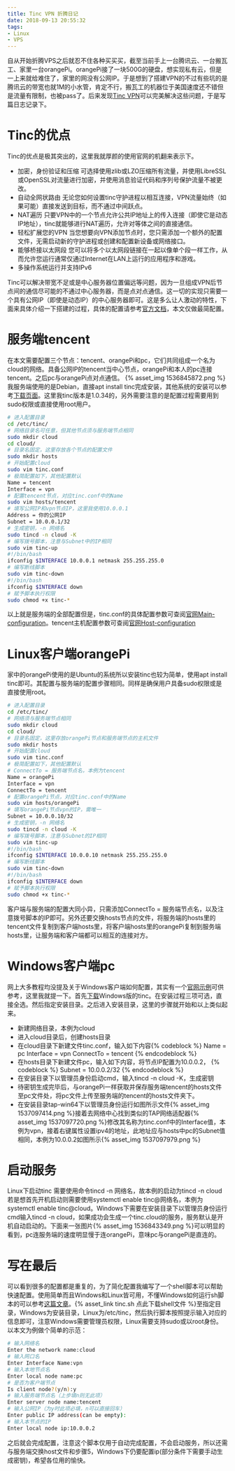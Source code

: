 ```yaml
---
title: Tinc VPN 折腾日记
date: 2018-09-13 20:55:32
tags:
- Linux
- VPS
---
```

自从开始折腾VPS之后就忍不住各种买买买，截至当前手上一台腾讯云、一台搬瓦工、家里一台orangePi。orangePi接了一块500G的硬盘，想实现私有云，但是一上来就给难住了，家里的网没有公网IP。于是想到了搭建VPN的不过有些坑的是腾讯云的带宽也就1M的小水管，肯定不行，搬瓦工的机器位于美国速度还不错但是流量有限制，也被pass了。后来发现[Tinc VPN](https://www.tinc-vpn.org/)可以完美解决这些问题，于是写篇日志记录下。
<!-- more-->

# Tinc的优点

Tinc的优点是极其突出的，这里我就厚颜的使用官网的机翻来表示下。

* 加密，身份验证和压缩
可选择使用zlib或LZO压缩所有流量，并使用LibreSSL或OpenSSL对流量进行加密，并使用消息验证代码和序列号保护流量不被更改。
* 自动全网状路由
无论您如何设置tinc守护进程以相互连接，VPN流量始终（如果可能）直接发送到目标，而不通过中间跃点。
* NAT遍历
只要VPN中的一个节点允许公共IP地址上的传入连接（即使它是动态IP地址），tinc就能够进行NAT遍历，允许对等体之间的直接通信。
* 轻松扩展您的VPN
当您想要向VPN添加节点时，您只需添加一个额外的配置文件，无需启动新的守护进程或创建和配置新设备或网络接口。
* 能够桥接以太网段
您可以将多个以太网段链接在一起以像单个段一样工作，从而允许您运行通常仅通过Internet在LAN上运行的应用程序和游戏。
* 多操作系统运行并支持IPv6

Tinc可以解决带宽不足或是中心服务器位置偏远等问题，因为一旦组成VPN后节点间的通信尽可能的不通过中心服务器，而是点对点通信。这一切的实现只需要一个具有公网IP（即使是动态IP）的中心服务器即可。这是多么让人激动的特性，下面来具体介绍一下搭建的过程，具体的配置请参考[官方文档](https://www.tinc-vpn.org/documentation/)，本文仅做最简配置。

# 服务端tencent

在本文需要配置三个节点：tencent、orangePi和pc，它们共同组成一个名为cloud的网络。具备公网IP的tencent当中心节点，orangePi和本人的pc连接tencent。之后pc与orangePi点对点通信。
{% asset_img 1536845872.png %}我服务端使用的是Debian，直接apt install tinc完成安装，其他系统的安装可以参考[下载页面](https://www.tinc-vpn.org/download/)。这里我tinc版本是1.0.34的，另外需要注意的是配置过程需要用到sudo权限或直接使用root用户。

```bash
# 进入配置目录
cd /etc/tinc/
# 网络目录名可任意，但其他节点须与服务端节点相同
sudo mkdir cloud
cd cloud/
# 目录名固定，这里存放各个节点的配置文件
sudo mkdir hosts
# 开始配置cloud
sudo vim tinc.conf
# 极简配置如下，其他配置默认
Name = tencent
Interface = vpn
# 配置tencent节点，对应tinc.conf中的Name
sudo vim hosts/tencent
# 填写公网IP和vpn节点IP，这里我使用10.0.0.1
Address = 你的公网IP
Subnet = 10.0.0.1/32
# 生成密钥，-n 网络名
sudo tincd -n cloud -K
# 编写拨号脚本，注意与Subnet中的IP相同
sudo vim tinc-up
#!/bin/bash
ifconfig $INTERFACE 10.0.0.1 netmask 255.255.255.0
# 编写断线脚本
sudo vim tinc-down
#!/bin/bash
ifconfig $INTERFACE down
# 赋予脚本执行权限
sudo chmod +x tinc-*
```

以上就是服务端的全部配置但是，tinc.conf的具体配置参数可查阅[官网Main-configuration](https://www.tinc-vpn.org/documentation/Main-configuration-variables.html#Main-configuration-variables)。tencent主机配置参数可查阅[官网Host-configuration](https://www.tinc-vpn.org/documentation/Host-configuration-variables.html#Host-configuration-variables)

# Linux客户端orangePi

家中的orangePi使用的是Ubuntu的系统所以安装tinc也较为简单，使用apt install tinc即可。其配置与服务端的配置步骤相同。同样是确保用户具备sudo权限或是直接使用root。

```bash
# 进入配置目录
cd /etc/tinc/
# 网络须与服务端节点相同
sudo mkdir cloud
cd cloud/
# 目录名固定，这里存放orangePi节点和服务端节点的主机文件
sudo mkdir hosts
# 开始配置cloud
sudo vim tinc.conf
# 极简配置如下，其他配置默认
# ConnectTo = 服务端节点名，本例为tencent
Name = orangePi
Interface = vpn
ConnectTo = tencent
# 配置orangePi节点，对应tinc.conf中的Name
sudo vim hosts/orangePi
# 填写orangePi节点vpn的IP，需唯一
Subnet = 10.0.0.10/32
# 生成密钥，-n 网络名
sudo tincd -n cloud -K
# 编写拨号脚本，注意与Subnet的IP相同
sudo vim tinc-up
#!/bin/bash
ifconfig $INTERFACE 10.0.0.10 netmask 255.255.255.0
# 编写断线脚本
sudo vim tinc-down
#!/bin/bash
ifconfig $INTERFACE down
# 赋予脚本执行权限
sudo chmod +x tinc-*
```

客户端与服务端的配置大同小异，只需添加ConnectTo = 服务端节点名，以及注意拨号脚本的IP即可。另外还要交换hosts节点的文件，将服务端的hosts里的tencent文件复制到客户端hosts里，将客户端hosts里的orangePi复制到服务端hosts里，让服务端和客户端都可以相互的连接对方。

# Windows客户端pc

网上大多教程均没提及关于Windows客户端如何配置，其实有一个[官网示例](https://www.tinc-vpn.org/examples/windows-install/)可供参考，这里我就提一下。首先[下载](https://www.tinc-vpn.org/download/)Windows版的tinc。在安装过程三项可选，直接全选。然后指定安装目录。之后进入安装目录，这里的步骤就开始和以上类似起来。

* 新建网络目录，本例为cloud
* 进入cloud目录后，创建hosts目录
* 在cloud目录下新建文件tinc.conf，输入如下内容{% codeblock %}
Name = pc
Interface = vpn
ConnectTo = tencent
{% endcodeblock %}
* 在hosts目录下新建文件pc，输入如下内容，将节点IP配置为10.0.0.2，
{% codeblock %}
Subnet = 10.0.0.2/32
{% endcodeblock %}
* 在安装目录下以管理员身份启动cmd，输入tincd -n cloud -K，生成密钥
* 待密钥生成完毕后，与orangePi一样获取并保存服务端tencent的hosts文件至pc文件处，将pc文件上传至服务端的tencent的hosts文件夹下。
* 在安装目录tap-win64下以管理员身份运行如图所示文件{% asset_img 1537097414.png %}接着去网络中心找到类似的TAP网络适配器{% asset_img 1537097720.png %}修改其名称为tinc.conf中的Interface值，本例为vpn，接着右键属性设置ipv4的地址，此地址应与hosts中pc的Subnet值相同，本例为10.0.0.2如图所示{% asset_img 1537097979.png %}

# 启动服务

Linux下启动tinc 需要使用命令tincd -n 网络名，故本例的启动为tincd -n cloud 若是想首先开机启动则需要使用systemctl enable tinc@网络名，本例为systemctl enable tinc@cloud。Windows下需要在安装目录下以管理员身份运行cmd输入tincd -n cloud，如果成功会生成一个tinc.cloud的服务，服务默认是开机自动启动的。下面来一张图片{% asset_img 1536843349.png %}可以明显的看到，pc连服务端的速度明显慢于连orangePi，意味pc与orangePi是直连的。

# 写在最后

可以看到很多的配置都是重复的，为了简化配置我编写了一个shell脚本可以帮助快速配置。使用简单而且Windows和Linux皆可用，不懂Windows如何运行sh脚本的可以参考[这篇文章](https://jingyan.baidu.com/article/8cdccae947f83e315413cd05.html)。{% asset_link tinc.sh 点此下载shell文件 %}至指定目录，Windows为安装目录，Linux为/etc/tinc，然后执行脚本按照提示输入对应的信息即可，注意Windows需要管理员权限，Linux需要支持sudo或以root身份。以本文为例做个简单的示范：

```bash
# 输入网络名
Enter the network name:cloud
# 输入网口名
Enter Interface Name:vpn
# 输入本地节点名
Enter local node name:pc
# 是否为客户端节点
Is client node?(y/n):y
# 输入服务端节点名（上步填n则无此项）
Enter server node name:tencent
# 输入公网IP（为y时此项必填，n可以直接回车）
Enter public IP address(can be empty):
# 输入本节点的IP
Enter local node ip:10.0.0.2
```

之后就会完成配置，注意这个脚本仅用于自动完成配置，不会启动服务，所以还需与服务端交换host文件和步骤5，Windows下仍要配置ip(部分条件下需要手动生成密钥)，希望各位用的愉快。
